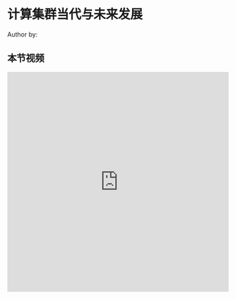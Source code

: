 <!--Copyright © ZOMI 适用于[License](https://github.com/Infrasys-AI/AIInfra)版权许可-->

# 计算集群当代与未来发展

Author by: 

## 本节视频

<html>
<iframe src="https://player.bilibili.com/player.html?isOutside=true&aid=114889167215790&bvid=BV14kgizdEmc&cid=31179934300&p=1&as_wide=1&high_quality=1&danmaku=0&t=30&autoplay=0" width="100%" height="500" scrolling="no" border="0" frameborder="no" framespacing="0" allowfullscreen="true"> </iframe>
</html>
